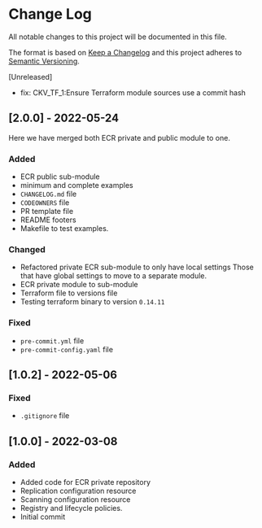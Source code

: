
# Change Log
All notable changes to this project will be documented in this file.

The format is based on [Keep a Changelog](http://keepachangelog.com/)
and this project adheres to [Semantic Versioning](http://semver.org/).

[Unreleased]
- fix: CKV_TF_1:Ensure Terraform module sources use a commit hash

## [2.0.0] - 2022-05-24

Here we have merged both ECR private and public module to one.

### Added

- ECR public sub-module
- minimum and complete examples
- `CHANGELOG.md` file
- `CODEOWNERS` file
- PR template file
- README footers
- Makefile to test examples.

### Changed

- Refactored private ECR sub-module to only have local settings
  Those that have global settings to move to a separate module.
- ECR private module to sub-module
- Terraform file to versions file
- Testing terraform binary to version `0.14.11`

### Fixed

- `pre-commit.yml` file
- `pre-commit-config.yaml` file

## [1.0.2] - 2022-05-06

### Fixed

- `.gitignore` file

## [1.0.0] - 2022-03-08

### Added

- Added code for ECR private repository
- Replication configuration resource
- Scanning configuration resource
- Registry and lifecycle policies.
- Initial commit
